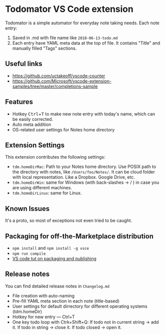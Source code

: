 # Todomator VS Code extension

Todomator is a simple automator for everyday note taking needs. Each note entry:
1. Saved in .md with file name like ```2018-06-13-todo.md```
2. Each entry have YAML meta data at the top of file. It contains "Title" and manually filled "Tags" sections.

## Useful links
- https://github.com/uctakeoff/vscode-counter
- https://github.com/Microsoft/vscode-extension-samples/tree/master/completions-sample

## Features
- Hotkey <kbd>Ctrl</kbd>+<kbd>T</kbd> to make new note entry with today's name, which can be easily corrected.
- Auto meta addition
- OS-related user settings for Notes home directory

## Extension Settings
This extension contributes the following settings:

* `tdm.homeDirMac`: Path to your Notes home directory. Use POSIX path to the directory with notes, like ```/Users/foo/Notes/```. It can be cloud folder with local representation. Like a Dropbox. Google Drive, etc.
* `tdm.homeDirWin`: same for Windows (with back-slashes → / ) in case you are using different machines.
* `tdm.homeDirLinux`: same for Linux.

## Known Issues
It's a proto, so most of exceptions not even tried to be caught.

## Packaging for off-the-Marketplace distribution
- `npm install` and `npm install -g vsce`
- `npm run compile`
- [VS code tut on packaging and publishing](https://code.visualstudio.com/api/working-with-extensions/publishing-extension#packaging-extensions)

## Release notes
You can find detailed release notes in `Changelog.md`

- File creation with auto-naming
- Pre-fill YAML meta section in each note (title-based)
- User settings for default dirrectory for different operating systems (tdm.homeDir)
- Hotkey for new entry — Ctrl+T
- One key todo loop with Ctrk+Shift+Q: If todo not in current string → add it. If todo in string → close it. If todo closed → open it. 

